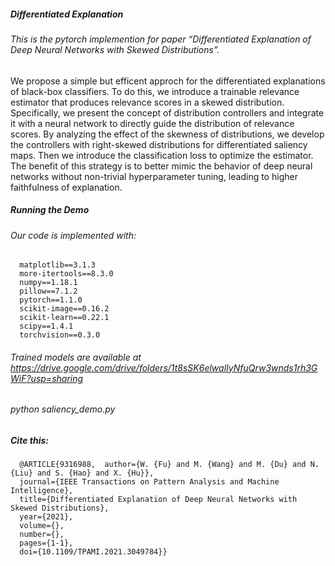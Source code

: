 ##### Differentiated Explanation

###### This is the pytorch implemention for paper “Differentiated Explanation of Deep Neural Networks with Skewed Distributions”. 

We propose a simple but efficent approch for the differentiated explanations of black-box classifiers. To do this, we introduce a trainable relevance estimator that produces relevance scores in a skewed distribution. Specifically, we present the concept of distribution controllers and integrate it with a neural network to directly guide the distribution of relevance scores. By analyzing the effect of the skewness of distributions, we develop the controllers with right-skewed distributions for differentiated saliency maps. Then we introduce the classification loss to optimize the estimator. The benefit of this strategy is to better mimic the behavior of deep neural networks without non-trivial hyperparameter tuning, leading to higher faithfulness of explanation.

##### Running the Demo
###### Our code is implemented with:
      matplotlib==3.1.3 
      more-itertools==8.3.0 
      numpy==1.18.1 
      pillow==7.1.2 
      pytorch==1.1.0 
      scikit-image==0.16.2 
      scikit-learn==0.22.1 
      scipy==1.4.1 
      torchvision==0.3.0 
###### Trained models are available at https://drive.google.com/drive/folders/1t8sSK6elwalIyNfuQrw3wnds1rh3GWiF?usp=sharing
###### python saliency_demo.py

##### Cite this:
      @ARTICLE{9316988,  author={W. {Fu} and M. {Wang} and M. {Du} and N. {Liu} and S. {Hao} and X. {Hu}},  
      journal={IEEE Transactions on Pattern Analysis and Machine Intelligence},   
      title={Differentiated Explanation of Deep Neural Networks with Skewed Distributions},   
      year={2021},  
      volume={},  
      number={},  
      pages={1-1},  
      doi={10.1109/TPAMI.2021.3049784}}
